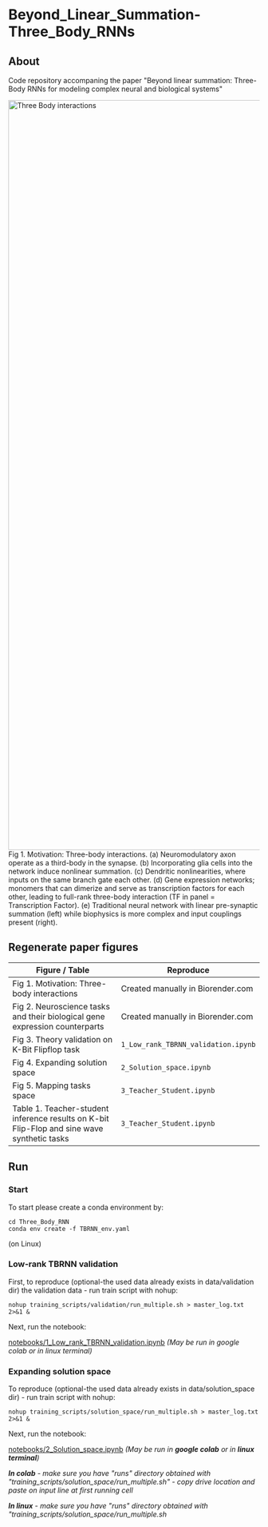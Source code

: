 # Beyond_Linear_Summation-Three_Body_RNNs

## About
Code repository accompaning the paper "Beyond linear summation: Three-Body RNNs for modeling complex neural and biological systems"

<img width="2250" height="1500" alt="Three Body interactions" src="https://github.com/user-attachments/assets/0a406309-1f0f-4786-9e3c-6a9fe0a1ce11" />
Fig 1. Motivation: Three-body interactions. (a) Neuromodulatory axon operate
as a third-body in the synapse. (b) Incorporating glia cells into the network induce
nonlinear summation. (c) Dendritic nonlinearities, where inputs on the same branch
gate each other. (d) Gene expression networks; monomers that can dimerize and serve
as transcription factors for each other, leading to full-rank three-body interaction (TF
in panel = Transcription Factor). (e) Traditional neural network with linear
pre-synaptic summation (left) while biophysics is more complex and input couplings
present (right). 


## Regenerate paper figures

|Figure / Table         | Reproduce |
|----------------------|------|
|Fig 1. Motivation: Three-body interactions|Created manually in Biorender.com|
|Fig 2. Neuroscience tasks and their biological gene expression counterparts|Created manually in Biorender.com|
|Fig 3. Theory validation on K-Bit Flipflop task|`1_Low_rank_TBRNN_validation.ipynb`|
|Fig 4. Expanding solution space|`2_Solution_space.ipynb`|
|Fig 5. Mapping tasks space|`3_Teacher_Student.ipynb`|
|Table 1. Teacher-student inference results on K-bit Flip-Flop and sine wave synthetic tasks|`3_Teacher_Student.ipynb`|

## Run
### Start
To start please create a conda environment by:
```
cd Three_Body_RNN
conda env create -f TBRNN_env.yaml
```
(on Linux)

### Low-rank TBRNN validation
First, to reproduce (optional-the used data already exists in data/validation dir) the validation data - run train script with nohup:
```
nohup training_scripts/validation/run_multiple.sh > master_log.txt 2>&1 &
```
Next, run the notebook:

[notebooks/1_Low_rank_TBRNN_validation.ipynb](notebooks/1_Low_rank_TBRNN_validation.ipynb)
*(May be run in google colab or in linux terminal)*

### Expanding solution space
To reproduce (optional-the used data already exists in data/solution_space dir) - run train script with nohup:
```
nohup training_scripts/solution_space/run_multiple.sh > master_log.txt 2>&1 &
```
Next, run the notebook:

[notebooks/2_Solution_space.ipynb](notebooks/2_Solution_space.ipynb)
*(May be run in **google colab** or in **linux terminal**)*

***In colab** - make sure you have "runs" directory obtained with "training_scripts/solution_space/run_multiple.sh" - copy drive location and paste on input line at first running cell*

***In linux** - make sure you have "runs" directory obtained with "training_scripts/solution_space/run_multiple.sh*
